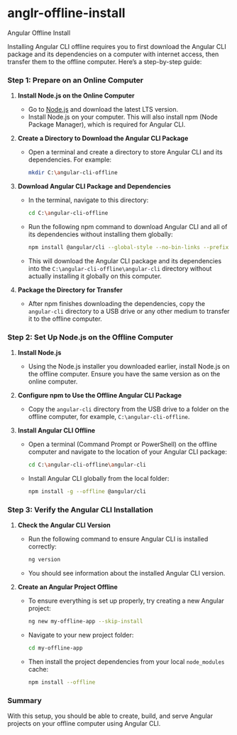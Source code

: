 # anglr-offline-install
Angular Offline Install

Installing Angular CLI offline requires you to first download the Angular CLI package and its dependencies on a computer with internet access, then transfer them to the offline computer. Here’s a step-by-step guide:

### Step 1: Prepare on an Online Computer

1. **Install Node.js on the Online Computer**
   - Go to [Node.js](https://nodejs.org/) and download the latest LTS version.
   - Install Node.js on your computer. This will also install npm (Node Package Manager), which is required for Angular CLI.

2. **Create a Directory to Download the Angular CLI Package**
   - Open a terminal and create a directory to store Angular CLI and its dependencies. For example:
     ```bash
     mkdir C:\angular-cli-offline
     ```

3. **Download Angular CLI Package and Dependencies**
   - In the terminal, navigate to this directory:
     ```bash
     cd C:\angular-cli-offline
     ```
   - Run the following npm command to download Angular CLI and all of its dependencies without installing them globally:
     ```bash
     npm install @angular/cli --global-style --no-bin-links --prefix ./angular-cli
     ```
   - This will download the Angular CLI package and its dependencies into the `C:\angular-cli-offline\angular-cli` directory without actually installing it globally on this computer.

4. **Package the Directory for Transfer**
   - After npm finishes downloading the dependencies, copy the `angular-cli` directory to a USB drive or any other medium to transfer it to the offline computer.

### Step 2: Set Up Node.js on the Offline Computer

1. **Install Node.js**
   - Using the Node.js installer you downloaded earlier, install Node.js on the offline computer. Ensure you have the same version as on the online computer.

2. **Configure npm to Use the Offline Angular CLI Package**
   - Copy the `angular-cli` directory from the USB drive to a folder on the offline computer, for example, `C:\angular-cli-offline`.

3. **Install Angular CLI Offline**
   - Open a terminal (Command Prompt or PowerShell) on the offline computer and navigate to the location of your Angular CLI package:
     ```bash
     cd C:\angular-cli-offline\angular-cli
     ```
   - Install Angular CLI globally from the local folder:
     ```bash
     npm install -g --offline @angular/cli
     ```

### Step 3: Verify the Angular CLI Installation

1. **Check the Angular CLI Version**
   - Run the following command to ensure Angular CLI is installed correctly:
     ```bash
     ng version
     ```
   - You should see information about the installed Angular CLI version.

2. **Create an Angular Project Offline**
   - To ensure everything is set up properly, try creating a new Angular project:
     ```bash
     ng new my-offline-app --skip-install
     ```
   - Navigate to your new project folder:
     ```bash
     cd my-offline-app
     ```
   - Then install the project dependencies from your local `node_modules` cache:
     ```bash
     npm install --offline
     ```

### Summary

With this setup, you should be able to create, build, and serve Angular projects on your offline computer using Angular CLI.
